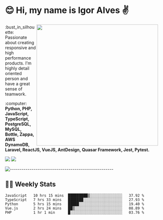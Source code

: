 # :blush: Hi, my name is Igor Alves :v:

<img src="https://github-readme-stats.vercel.app/api?username=iguit0&show_icons=true&count_private=true&theme=onedark" min-width="400px" max-width="400px" width="400px" align="right" />

<p align="left"> 
  :bust_in_silhouette: Passionate about creating responsive and high performance products.
  I'm highly detail oriented person and have a great sense of teamwork.
</p>

<p align="left">
  :computer: <strong>Python, PHP, JavaScript, TypeScript, PostgreSQL, MySQL, Bottle, Zappa, AWS DynamoDB, Laravel, ReactJS, VueJS, AntDesign, Quasar Framework, Jest, Pytest.</strong>
</p>

<p align="left">
  <a href="https://www.linkedin.com/in/igor-lucio-alves" target="_blank" rel="noopener noreferrer" alt="LinkedIn">
  <img src="https://img.shields.io/badge/LinkedIn-0077B5?style=for-the-badge&logo=linkedin&logoColor=white" /></a>

  <a href="https://t.me/iguit0" target="_blank" rel="noopener noreferrer" alt="Telegram">
  <img src="https://img.shields.io/badge/Telegram-2CA5E0?style=for-the-badge&logo=telegram&logoColor=white" /></a>
</p>

![-----------------------------------------------------](https://raw.githubusercontent.com/andreasbm/readme/master/assets/lines/aqua.png)

## :man_technologist: Weekly Stats
<!--START_SECTION:waka-->
```text
JavaScript   10 hrs 15 mins  █████████▒░░░░░░░░░░░░░░░   37.92 % 
TypeScript   7 hrs 33 mins   ███████░░░░░░░░░░░░░░░░░░   27.93 % 
Python       5 hrs 15 mins   █████░░░░░░░░░░░░░░░░░░░░   19.40 % 
Vue.js       2 hrs 24 mins   ██▒░░░░░░░░░░░░░░░░░░░░░░   08.89 % 
PHP          1 hr 1 min      █░░░░░░░░░░░░░░░░░░░░░░░░   03.76 % 
```
<!--END_SECTION:waka-->
